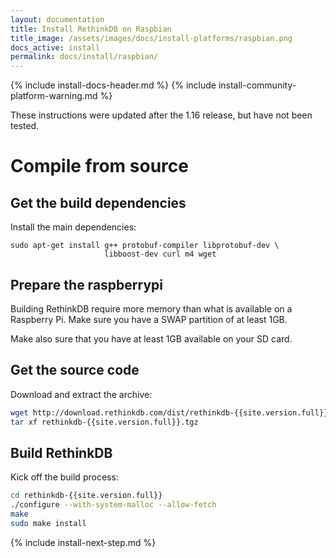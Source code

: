 ```yaml
---
layout: documentation
title: Install RethinkDB on Raspbian
title_image: /assets/images/docs/install-platforms/raspbian.png
docs_active: install
permalink: docs/install/raspbian/
---
```

{% include install-docs-header.md %}
{% include install-community-platform-warning.md %}

These instructions were updated after the 1.16 release, but have not been tested.

# Compile from source #

## Get the build dependencies ##

Install the main dependencies:

```
sudo apt-get install g++ protobuf-compiler libprotobuf-dev \
                     libboost-dev curl m4 wget
```

## Prepare the raspberrypi ##

Building RethinkDB require more memory than what is available on a Raspberry Pi.
Make sure you have a SWAP partition of at least 1GB.

Make also sure that you have at least 1GB available on your SD card.


## Get the source code ##

Download and extract the archive:

```bash
wget http://download.rethinkdb.com/dist/rethinkdb-{{site.version.full}}.tgz
tar xf rethinkdb-{{site.version.full}}.tgz
```

## Build RethinkDB ##

Kick off the build process:

```bash
cd rethinkdb-{{site.version.full}}
./configure --with-system-malloc --allow-fetch
make
sudo make install
```

{% include install-next-step.md %}
